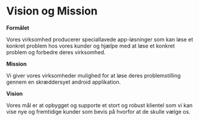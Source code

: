 # Vision og Mission


**Formålet**

Vores virksomhed producerer speciallavede app-løsninger som kan løse et konkret problem hos vores kunder og hjælpe med at løse et konkret problem og forbedre deres virksomhed.


**Mission**

Vi giver vores virksomheder mulighed for at løse deres problemstilling gennem en skræddersyet android applikation.

**Vision** 

Vores mål er at opbygget og supporte et stort og robust klientel som vi kan vise nye og fremtidige kunder som bevis på hvorfor at de skulle vælge os.
